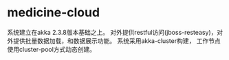 medicine-cloud
==============

系统建立在akka 2.3.8版本基础之上。
对外提供restful访问(jboss-resteasy)，对外提供批量数据加载，和数据展示功能。
系统采用akka-cluster构建， 工作节点使用cluster-pool方式动态创建。
